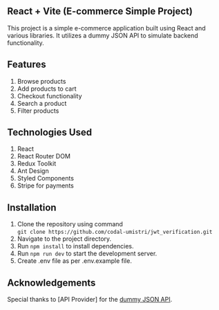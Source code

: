 ## React + Vite (E-commerce Simple Project)

This project is a simple e-commerce application built using React and various libraries. It utilizes a dummy JSON API to simulate backend functionality.

## Features
 1. Browse products
 2. Add products to cart 
 3. Checkout functionality
 4. Search a product
 5. Filter products

## Technologies Used
 1. React
 2. React Router DOM
 3. Redux Toolkit
 4. Ant Design
 5. Styled Components
 6. Stripe for payments

 ## Installation
 1. Clone the repository using command <br>
 ```git clone https://github.com/codal-umistri/jwt_verification.git ```
 2. Navigate to the project directory.
 3. Run ```npm install``` to install dependencies.
 4. Run ```npm run dev``` to start the development server.
 5. Create .env file as per .env.example file.


## Acknowledgements
Special thanks to [API Provider] for the [dummy JSON API](https://dummyjson.com/docs/products).

